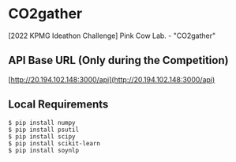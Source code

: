# CO2gather
[2022 KPMG Ideathon Challenge] Pink Cow Lab. - "CO2gather"

## API Base URL (Only during the Competition)
[http://20.194.102.148:3000/api](http://20.194.102.148:3000/api)

## Local Requirements
```shell
$ pip install numpy
$ pip install psutil
$ pip install scipy
$ pip install scikit-learn
$ pip install soynlp
```